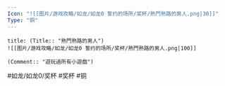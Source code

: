 ```yaml
---
Icon: "![[图片/游戏攻略/如龙/如龙0 誓约的场所/奖杯/熟門熟路的男人.png|30]]"
Type: "铜"
---
```

```ad-common-bronze-trophy
title: (Title:: "熟門熟路的男人")
![[图片/游戏攻略/如龙/如龙0 誓约的场所/奖杯/熟門熟路的男人.png|100]]

(Comment:: "遊玩過所有小遊戲")
```

#如龙/如龙0/奖杯 #奖杯 #铜
